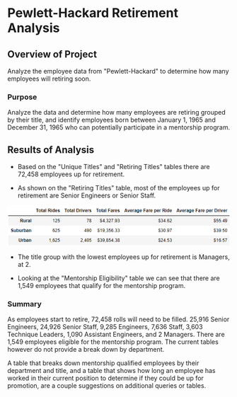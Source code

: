 # Pewlett-Hackard Retirement Analysis

## Overview of Project

Analyze the employee data from "Pewlett-Hackard" to determine how many employees will retiring soon.

### Purpose

Analyze the data and determine how many employees are retiring grouped by their title, and identify employees born between January 1, 1965 and December 31, 1965 who can potentially participate in a mentorship program.

## Results of Analysis

* Based on the "Unique Titles" and "Retiring Titles" tables there are 72,458 employees up for retirement.

* As shown on the "Retiring Titles" table, most of the employees up for retirement are Senior Engineers or Senior Staff.

!["Retiring Titles"](https://github.com/psidhu42/pyber-analysis/blob/main/analysis/Summary_df.png)

* The title group with the lowest employees up for retirement is Managers, at 2.

* Looking at the "Mentorship Eligibility" table we can see that there are 1,549 employees that qualify for the mentorship program.

### Summary

As employees start to retire, 72,458 rolls will need to be filled. 25,916 Senior Engineers, 24,926 Senior Staff, 9,285 Engineers, 7,636 Staff, 3,603 Technique Leaders, 1,090 Assistant Engineers, and 2 Managers. There are 1,549 employees eligible for the mentorship program. The current tables however do not provide a break down by department.

A table that breaks down mentorship qualified employees by their department and title, and a table that shows how long an employee has worked in their current position to determine if they could be up for promotion, are a couple suggestions on additional queries or tables.

